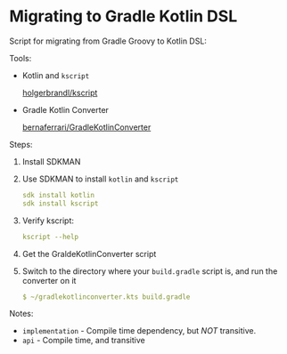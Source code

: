 # Migrating to Gradle Kotlin DSL

Script for migrating from Gradle Groovy to Kotlin DSL:

Tools:

- Kotlin and `kscript`
    
    [holgerbrandl/kscript](https://github.com/holgerbrandl/kscript)
    
- Gradle Kotlin Converter
    
    [bernaferrari/GradleKotlinConverter](https://github.com/bernaferrari/GradleKotlinConverter)
    

Steps:

1. Install SDKMAN
2. Use SDKMAN to install `kotlin` and `kscript`
    
    ```yaml
    sdk install kotlin
    sdk install kscript
    ```
    
3. Verify kscript:
    
    ```yaml
    kscript --help
    ```
    
4. Get the GraldeKotlinConverter script
5. Switch to the directory where your `build.gradle` script is, and run the converter on it
    
    ```yaml
    $ ~/gradlekotlinconverter.kts build.gradle
    ```
    

Notes:

- `implementation` - Compile time dependency, but *NOT* transitive.
- `api` - Compile time, and transitive